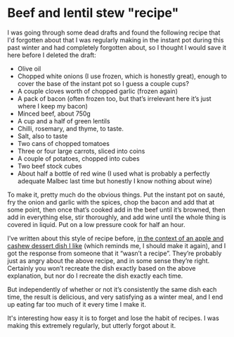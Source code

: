 # Beef and lentil stew "recipe"

I was going through some dead drafts and found the following recipe that I'd forgotten about that I was regularly making in the instant pot during this past winter and had completely forgotten about, so I thought I would save it here before I deleted the draft:

* Olive oil
* Chopped white onions (I use frozen, which is honestly great), enough to cover the base of the instant pot so I guess a couple cups?
* A couple cloves worth of chopped garlic (frozen again)
* A pack of bacon (often frozen too, but that’s irrelevant here it’s just where I keep my bacon)
* Minced beef, about 750g
* A cup and a half of green lentils
* Chilli, rosemary, and thyme, to taste.
* Salt, also to taste
* Two cans of chopped tomatoes
* Three or four large carrots, sliced into coins
* A couple of potatoes, chopped into cubes
* Two beef stock cubes
* About half a bottle of red wine (I used what is probably a perfectly adequate Malbec last time but honestly I know nothing about wine)

To make it, pretty much do the obvious things. Put the instant pot on sauté, fry the onion and garlic with the spices, chop the bacon and add that at some point, then once that’s cooked add in the beef until it’s browned, then add in everything else, stir thoroughly, and add wine until the whole thing is covered in liquid. Put on a low pressure cook for half an hour.

I’ve written about this style of recipe before, [in the context of an apple and cashew dessert dish I like](https://notebook.drmaciver.com/posts/2020-04-07-10:05.html) (which reminds me, I should make it again), and I got the response from someone that it “wasn’t a recipe”. They’re probably just as angry about the above recipe, and in some sense they’re right. Certainly you won’t recreate the dish exactly based on the above explanation, but nor do I recreate the dish exactly each time.

But independently of whether or not it’s consistently the same dish each time, the result is delicious, and very satisfying as a winter meal, and I end up eating far too much of it every time I make it.

It's interesting how easy it is to forget and lose the habit of recipes. I was making this extremely regularly, but utterly forgot about it.
